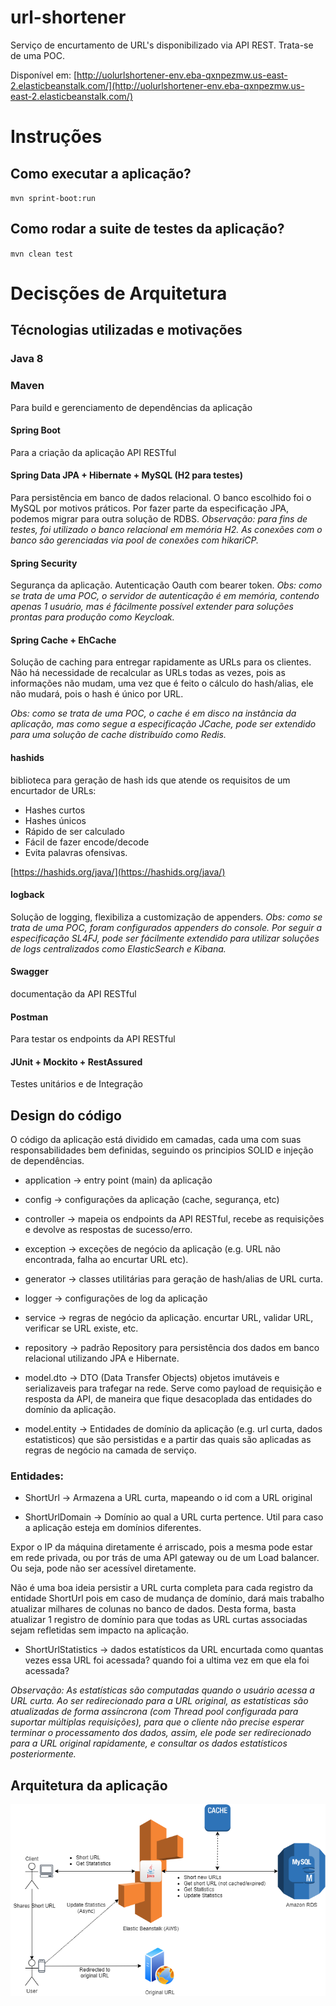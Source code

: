 

# url-shortener

Serviço de encurtamento de URL's disponibilizado via API REST. Trata-se de uma POC. 

Disponível em:
[http://uolurlshortener-env.eba-qxnpezmw.us-east-2.elasticbeanstalk.com/](http://uolurlshortener-env.eba-qxnpezmw.us-east-2.elasticbeanstalk.com/)

# Instruções

## Como executar a aplicação?

`mvn sprint-boot:run`

## Como rodar a suite de testes da aplicação?

`mvn clean test`

# Decisções de Arquitetura

## Técnologias utilizadas e motivações

### Java 8

### Maven

Para build e gerenciamento de dependências da aplicação

#### Spring Boot
Para a criação da aplicação API RESTful

#### Spring Data JPA + Hibernate + MySQL (H2 para testes)
Para persistência em banco de dados relacional.
O banco escolhido foi o MySQL por motivos práticos.
Por fazer parte da especificação JPA, podemos migrar para outra solução de RDBS.
*Observação: para fins de testes, foi utilizado o banco relacional em memória H2.*
*As conexões com o banco são gerenciadas via pool de conexões com hikariCP.*

#### Spring Security
Segurança da aplicação.
Autenticação Oauth com bearer token.
*Obs: como se trata de uma POC, o servidor de autenticação é em memória,
contendo apenas 1 usuário, mas é fácilmente possível extender para soluções prontas
para produção como Keycloak.*

#### Spring Cache + EhCache
Solução de caching para entregar rapidamente as URLs para os clientes.
Não há necessidade de recalcular as URLs todas as vezes,
pois as informações não mudam, uma vez que é feito o cálculo
do hash/alias, ele não mudará, pois o hash é único por URL.

*Obs: como se trata de uma POC, o cache é em disco na instância da aplicação,
mas como segue a especificação JCache, pode ser extendido
para uma solução de cache distribuído como Redis.*

#### hashids
biblioteca para geração de hash ids que atende os requisitos de um encurtador de URLs:
- Hashes curtos
- Hashes únicos
- Rápido de ser calculado
- Fácil de fazer encode/decode
- Evita palavras ofensivas.

[https://hashids.org/java/](https://hashids.org/java/)

#### logback
Solução de logging, flexibiliza a customização de appenders.
*Obs: como se trata de uma POC, foram configurados appenders
do console. Por seguir a especificação SL4FJ, pode ser fácilmente extendido para utilizar soluções de logs centralizados como ElasticSearch e Kibana.*

#### Swagger
documentação da API RESTful

#### Postman
Para testar os endpoints da API RESTful

#### JUnit + Mockito + RestAssured
Testes unitários e de Integração

## Design do código
O código da aplicação está dividido em camadas, cada uma com suas responsabilidades
bem definidas, seguindo os principios SOLID e injeção de dependências.

- application -> entry point (main) da aplicação

- config -> configurações da aplicação (cache, segurança, etc)

- controller -> mapeia os endpoints da API RESTful,
recebe as requisições e devolve as respostas de sucesso/erro.

- exception -> exceções de negócio da aplicação (e.g. URL não encontrada,
falha ao encurtar URL etc).

- generator -> classes utilitárias para geração de hash/alias
de URL curta.

- logger -> configurações de log da aplicação

- service -> regras de negócio da aplicação.
encurtar URL, validar URL, verificar se URL existe, etc.

- repository -> padrão Repository para persistência
dos dados em banco relacional utilizando JPA e Hibernate.

- model.dto -> DTO (Data Transfer Objects) objetos imutáveis e serializaveis
para trafegar na rede. Serve como payload de requisição e resposta da API,
de maneira que fique desacoplada das entidades do domínio da aplicação.

- model.entity -> Entidades de domínio da aplicação (e.g. url curta, dados
estatisticos) que são persistidas e a partir das quais são
aplicadas as regras de negócio na camada de serviço.

### Entidades:

- ShortUrl -> Armazena a URL curta, mapeando o id com a URL original

- ShortUrlDomain -> Domínio ao qual a URL curta pertence.
Util para caso a aplicação esteja em domínios diferentes.

Expor o IP da máquina diretamente é arriscado, pois a mesma pode estar em rede privada, ou por trás de uma API gateway ou de um Load balancer. Ou seja, pode não ser acessível diretamente.

Não é uma boa ideia persistir a URL curta completa para
cada registro da entidade ShortUrl pois em caso de mudança de domínio,
dará mais trabalho atualizar milhares de colunas no banco de dados.
Desta forma, basta atualizar 1 registro de domínio para que todas as URL curtas
associadas sejam refletidas sem impacto na aplicação.

- ShortUrlStatistics -> dados estatísticos da URL encurtada como
quantas vezes essa URL foi acessada? quando foi a ultima vez em que
ela foi acessada?

*Observação: As estatísticas são computadas quando o usuário
acessa a URL curta. Ao ser redirecionado para a URL original, as estatísticas são atualizadas de forma assíncrona (com Thread pool configurada para suportar múltiplas requisições), para que o cliente não precise esperar terminar o processamento dos dados, assim, ele pode
ser redirecionado para a URL original rapidamente, e consultar os dados estatísticos posteriormente.*

## Arquitetura da aplicação

<img src="https://github.com/aghigo/url-shortener/blob/master/docs/desenho-arquitetura.png"/>